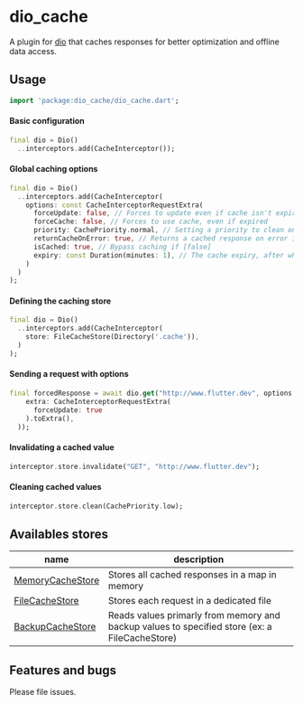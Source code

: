 # dio_cache

A plugin for [dio](https://pub.dev/packages/dio) that caches responses for better optimization and offline data access.

## Usage

```dart
import 'package:dio_cache/dio_cache.dart';
```

#### Basic configuration

```dart
final dio = Dio()
  ..interceptors.add(CacheInterceptor());
```

#### Global caching options

```dart
final dio = Dio()
  ..interceptors.add(CacheInterceptor(
    options: const CacheInterceptorRequestExtra(
      forceUpdate: false, // Forces to update even if cache isn't expired
      forceCache: false, // Forces to use cache, even if expired
      priority: CachePriority.normal, // Setting a priority to clean only several requests
      returnCacheOnError: true, // Returns a cached response on error if available
      isCached: true, // Bypass caching if [false]
      expiry: const Duration(minutes: 1), // The cache expiry, after which a new request is triggered instead of getting the cached response
    )
  )
);
```

#### Defining the caching store

```dart
final dio = Dio()
  ..interceptors.add(CacheInterceptor(
    store: FileCacheStore(Directory('.cache')),
  )
);
```

#### Sending a request with options

```dart
final forcedResponse = await dio.get("http://www.flutter.dev", options: Options(
    extra: CacheInterceptorRequestExtra(
      forceUpdate: true
    ).toExtra(),
  ));
```

#### Invalidating a cached value

```dart
interceptor.store.invalidate("GET", "http://www.flutter.dev");
```

#### Cleaning cached values

```dart
interceptor.store.clean(CachePriority.low);
```

## Availables stores

| name | description |
| --- | --- |
| [MemoryCacheStore](https://pub.dartlang.org/documentation/dio_cache/latest/dio_cache/MemoryCacheStore-class.html) | Stores all cached responses in a map in memory |
| [FileCacheStore](https://pub.dartlang.org/documentation/dio_cache/latest/dio_cache/FileCacheStore-class.html) | Stores each request in a dedicated file |
| [BackupCacheStore](https://pub.dartlang.org/documentation/dio_cache/latest/dio_cache/BackupCacheStore-class.html) | Reads values primarly from memory and backup values to specified store (ex: a FileCacheStore) |

## Features and bugs

Please file issues.

